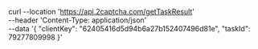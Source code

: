 curl --location 'https://api.2captcha.com/getTaskResult' \
--header 'Content-Type: application/json' \
--data '{
    "clientKey": "62405416d5d94b6a27b152407496d81e",
    "taskId": 79277809998
}'